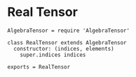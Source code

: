 Real Tensor
===========

    AlgebraTensor = require 'AlgebraTensor'

    class RealTensor extends AlgebraTensor
      constructor: (indices, elements)
        super.indices indices

    exports = RealTensor

